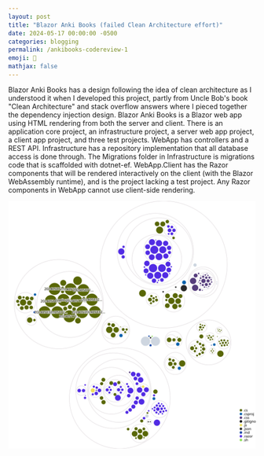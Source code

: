 ```yaml
---
layout: post
title: "Blazor Anki Books (failed Clean Architecture effort)"
date: 2024-05-17 00:00:00 -0500
categories: blogging
permalink: /ankibooks-codereview-1
emoji: 🫡
mathjax: false
---
```


Blazor Anki Books has a design following the idea of clean architecture as I understood it when I developed this project, partly from Uncle Bob's book "Clean Architecture" and stack overflow answers where I pieced together the dependency injection design. Blazor Anki Books is a Blazor web app using HTML rendering from both the server and client. There is an application core project, an infrastructure project, a server web app project, a client app project, and three test projects. WebApp has controllers and a REST API. Infrastructure has a repository implementation that all database access is done through. The Migrations folder in Infrastructure is migrations code that is scaffolded with dotnet-ef. WebApp.Client has the Razor components that will be rendered interactively on the client (with the Blazor WebAssembly runtime), and is the project lacking a test project. Any Razor components in WebApp cannot use client-side rendering.

![SVG Diagram representation of Anki Books (.NET version)](assets/ankibooks-diagram-5-17-2024.svg)